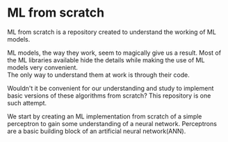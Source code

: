 # ML from scratch

ML from scratch is a repository created to understand the working of ML models.

ML models, the way they work, seem to magically give us a result.  Most of the
ML libraries available hide the details while making the use of ML models very convenient.  
The only way to understand them at work is through their code.  

Wouldn't it be convenient for our understanding and study to implement basic versions
of these algorithms from scratch?  This repository is one such attempt.

We start by creating an ML implementation from scratch of a simple perceptron to gain some
understanding of a neural network.  Perceptrons are a basic building block of an
artificial neural network(ANN).

